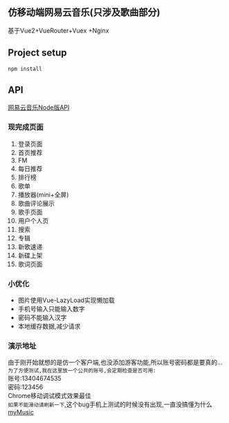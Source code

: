 ## 仿移动端网易云音乐(只涉及歌曲部分)
基于Vue2+VueRouter+Vuex +Nginx
## Project setup
```
npm install
```

## API
[网易云音乐Node版API](https://binaryify.github.io/NeteaseCloudMusicApi/#/?id=neteasecloudmusicapi)
### 现完成页面
1. 登录页面
2. 首页推荐
3. FM 
5. 每日推荐
6. 排行榜
7. 歌单
8. 播放器(mini+全屏)
9. 歌曲评论展示
10. 歌手页面
11. 用户个人页
12. 搜索
13. 专辑
14. 新歌速递
15. 新碟上架
16. 歌词页面
### 小优化
+ 图片使用Vue-LazyLoad实现懒加载
+ 手机号输入只能输入数字
+ 密码不能输入汉字
+ 本地缓存数据,减少请求

### 演示地址
由于刚开始就想的是仿一个客户端,也没添加游客功能,所以账号密码都是要真的...  
`为了方便测试,我在这里放一个公共的账号,会定期检查是否可用:`  
账号:13404674535          
密码:123456     
Chrome移动调试模式效果最佳    
`如果不能滑动请刷新一下`,这个bug手机上测试的时候没有出现,一直没搞懂为什么    
[myMusic](http://zazahui.online)  






